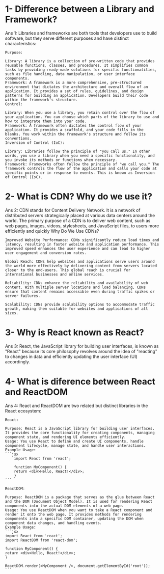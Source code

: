 # 1- Difference between a Library and Framework?
Ans 1: Libraries and frameworks are both tools that developers use to build software, but they serve different purposes and have distinct characteristics:

    Purpose:

    Library: A library is a collection of pre-written code that provides reusable functions, classes, and procedures. It simplifies common tasks by providing ready-made solutions for specific functionalities, such as file handling, data manipulation, or user interface components.
    Framework: A framework is a more comprehensive, pre-structured environment that dictates the architecture and overall flow of an application. It provides a set of rules, guidelines, and design patterns for building an application. Developers build their code within the framework's structure.
    Control:

    Library: When you use a library, you retain control over the flow of your application. You can choose which parts of the library to use and how to integrate them into your code.
    Framework: A framework often dictates the control flow of your application. It provides a scaffold, and your code fills in the blanks. You work within the framework's structure and follow its conventions.
    Inversion of Control (IoC):

    Library: Libraries follow the principle of "you call us." In other words, you use a library when you need a specific functionality, and you invoke its methods or functions when necessary.
    Framework: Frameworks often follow the principle of "we call you." The framework controls the flow of the application and calls your code at specific points or in response to events. This is known as Inversion of Control (IoC).

# 2- What is CDN? Why do we use it?
Ans 2: CDN stands for Content Delivery Network. It is a network of distributed servers strategically placed at various data centers around the world. The primary purpose of a CDN is to deliver web content, such as web pages, images, videos, stylesheets, and JavaScript files, to users more efficiently and quickly
    Why Do We Use CDNs?

    Improved Website Performance: CDNs significantly reduce load times and latency, resulting in faster website and application performance. This improved speed enhances the user experience and can lead to higher user engagement and conversion rates.

    Global Reach: CDNs help websites and applications serve users around the world more effectively by delivering content from servers located closer to the end-users. This global reach is crucial for international businesses and online services.

    Reliability: CDNs enhance the reliability and availability of web content. With multiple server locations and load balancing, CDNs ensure that content remains accessible even during traffic spikes or server failures.

    Scalability: CDNs provide scalability options to accommodate traffic growth, making them suitable for websites and applications of all sizes.

# 3- Why is React known as React?
Ans 3: React, the JavaScript library for building user interfaces, is known as "React" because its core philosophy revolves around the idea of "reacting" to changes in data and efficiently updating the user interface (UI) accordingly.

# 4- What is diference between React and ReactDOM
Ans 4: React and ReactDOM are two related but distinct libraries in the React ecosystem:

    React:

    Purpose: React is a JavaScript library for building user interfaces. It provides the core functionality for creating components, managing component state, and rendering UI elements efficiently.
    Usage: You use React to define and create UI components, handle component lifecycle, manage state, and handle user interactions.
    Example Usage:
    ```jsx
        import React from 'react';

        function MyComponent() {
        return <div>Hello, React!</div>;
        } 
    ```

    ReactDOM:

    Purpose: ReactDOM is a package that serves as the glue between React and the DOM (Document Object Model). It is used for rendering React components into the actual DOM elements of a web page.
    Usage: You use ReactDOM when you want to take a React component and render it onto the web page. It provides methods for rendering components into a specific DOM container, updating the DOM when component data changes, and handling events.
    Example Usage:
    ```jsx
    import React from 'react';
    import ReactDOM from 'react-dom';

    function MyComponent() {
    return <div>Hello, React!</div>;
    } 

    ReactDOM.render(<MyComponent />, document.getElementById('root'));
    ```

